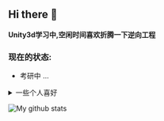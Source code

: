## Hi there 👋

**Unity3d学习中,空闲时间喜欢折腾一下逆向工程**

### 现在的状态: 

- 考研中 ...
<!--
- 🌱 I’m currently learning ...
- 👯 I’m looking to collaborate on ...
- 🤔 I’m looking for help with ...
- 💬 Ask me about ...
- 📫 How to reach me: ...
- 😄 Pronouns: ...
- ⚡ Fun fact: ...
-->

<details>
  <summary>一些个人喜好</summary>
  <br>

  - 重度云吸猫,希望能养一只自己的猫
  - 厨艺爱好者,喜欢美食
  - 游戏玩家,日常白给
  
  听歌,coding,吃美食,岂不美哉

  ![Top Langs](https://github-readme-stats.vercel.app/api/top-langs/?username=colaxianyu&layout=compact)
  <br><br>
</details>

![My github stats](https://github-readme-stats.vercel.app/api?username=colaxianyu&show_icons=true&title_color=1E90FF&text_color=000000&icon_color=1E90FF&bg_color=FFFFFF)